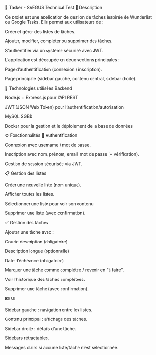 📝 Tasker - SAEGUS Technical Test
📌 Description

Ce projet est une application de gestion de tâches inspirée de Wunderlist ou Google Tasks.
Elle permet aux utilisateurs de :

Créer et gérer des listes de tâches.

Ajouter, modifier, compléter ou supprimer des tâches.

S’authentifier via un système sécurisé avec JWT.

L’application est découpée en deux sections principales :

Page d’authentification (connexion / inscription).

Page principale (sidebar gauche, contenu central, sidebar droite).


🚀 Technologies utilisées
Backend

Node.js + Express.js pour l’API REST

JWT (JSON Web Token) pour l’authentification/autorisation

MySQL SGBD
 
Docker pour la gestion et le déploiement de la base de données

⚙️ Fonctionnalités
🔑 Authentification

Connexion avec username / mot de passe.

Inscription avec nom, prénom, email, mot de passe (+ vérification).

Gestion de session sécurisée via JWT.

📋 Gestion des listes

Créer une nouvelle liste (nom unique).

Afficher toutes les listes.

Sélectionner une liste pour voir son contenu.

Supprimer une liste (avec confirmation).

✅ Gestion des tâches

Ajouter une tâche avec :

Courte description (obligatoire)

Description longue (optionnelle)

Date d’échéance (obligatoire)

Marquer une tâche comme complétée / revenir en "à faire".

Voir l’historique des tâches complétées.

Supprimer une tâche (avec confirmation).

🖼 UI

Sidebar gauche : navigation entre les listes.

Contenu principal : affichage des tâches.

Sidebar droite : détails d’une tâche.

Sidebars rétractables.

Messages clairs si aucune liste/tâche n’est sélectionnée.
